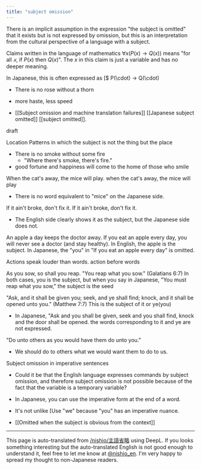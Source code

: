 ```yaml
---
title: "subject omission"
---
```


There is an implicit assumption in the expression "the subject is omitted" that it exists but is not expressed by omission, but this is an interpretation from the cultural perspective of a language with a subject.

Claims written in the language of mathematics
$\forall x(P(x)→Q(x))$
means "for all $𝑥$, if $P(x)$ then $Q(x)$".
The $x$ in this claim is just a variable and has no deeper meaning.

In Japanese, this is often expressed as [$ P(\cdot) → Q(\cdot)
- There is no rose without a thorn
- more haste, less speed



- [[Subject omission and machine translation failures]]
[[Japanese subject omitted]]
[[subject omitted]].

draft

Location
Patterns in which the subject is not the thing but the place
- There is no smoke without some fire
    - "Where there's smoke, there's fire."
- good fortune and happiness will come to the home of those who smile


When the cat's away, the mice will play.
when the cat's away, the mice will play
- There is no word equivalent to "mice" on the Japanese side.

If it ain't broke, don't fix it.
If it ain't broke, don't fix it.
- The English side clearly shows it as the subject, but the Japanese side does not.

An apple a day keeps the doctor away.
If you eat an apple every day, you will never see a doctor (and stay healthy).
In English, the apple is the subject.
In Japanese, the "you" in "If you eat an apple every day" is omitted.

Actions speak louder than words.
action before words

As you sow, so shall you reap.
"You reap what you sow." (Galatians 6:7)
In both cases, you is the subject, but when you say in Japanese, "You must reap what you sow," the subject is the seed

"Ask, and it shall be given you; seek, and ye shall find; knock, and it shall be opened unto you." (Matthew 7:7)
This is the subject of it or ye(you)
- In Japanese, "Ask and you shall be given, seek and you shall find, knock and the door shall be opened. the words corresponding to it and ye are not expressed.

"Do unto others as you would have them do unto you."
- We should do to others what we would want them to do to us.


Subject omission in imperative sentences
- Could it be that the English language expresses commands by subject omission, and therefore subject omission is not possible because of the fact that the variable is a temporary variable?
- In Japanese, you can use the imperative form at the end of a word.
- It's not unlike [Use "we" because "you" has an imperative nuance.


- [[Omitted when the subject is obvious from the context]]

---
This page is auto-translated from [/nishio/主語省略](https://scrapbox.io/nishio/主語省略) using DeepL. If you looks something interesting but the auto-translated English is not good enough to understand it, feel free to let me know at [@nishio_en](https://twitter.com/nishio_en). I'm very happy to spread my thought to non-Japanese readers.